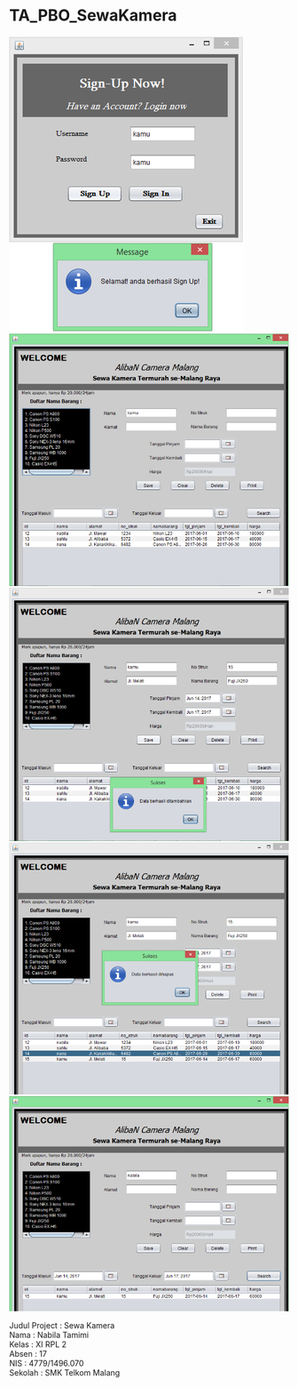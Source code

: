 # TA_PBO_SewaKamera

![ScreenShot1](https://github.com/nabilatamimi/TA_PBO_SewaKamera/blob/master/1.PNG)
![ScreenShot1](https://github.com/nabilatamimi/TA_PBO_SewaKamera/blob/master/2.PNG)
![ScreenShot1](https://github.com/nabilatamimi/TA_PBO_SewaKamera/blob/master/3.PNG)
![ScreenShot1](https://github.com/nabilatamimi/TA_PBO_SewaKamera/blob/master/4.PNG)
![ScreenShot1](https://github.com/nabilatamimi/TA_PBO_SewaKamera/blob/master/5.PNG)


Judul Project : Sewa Kamera <br>
Nama : Nabila Tamimi <br>
Kelas : XI RPL 2 <br>
Absen : 17 <br>
NIS : 4779/1496.070 <br> 
Sekolah : SMK Telkom Malang <br> 
